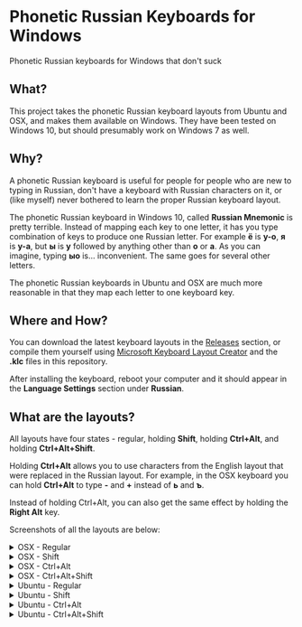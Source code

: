 # Phonetic Russian Keyboards for Windows
Phonetic Russian keyboards for Windows that don't suck

## What?
This project takes the phonetic Russian keyboard layouts from Ubuntu and OSX, and makes them available on Windows. They have been tested on Windows 10, but should presumably work on Windows 7 as well.

## Why?
A phonetic Russian keyboard is useful for people for people who are new to typing in Russian, don't have a keyboard with Russian characters on it, or (like myself) never bothered to learn the proper Russian keyboard layout.

The phonetic Russian keyboard in Windows 10, called **Russian Mnemonic** is pretty terrible. Instead of mapping each key to one letter, it has you type combination of keys to produce one Russian letter. For example **ё** is **y-o**, **я** is **y-a**, but **ы** is **y** followed by anything other than **o** or **a**. As you can imagine, typing **ыo** is... inconvenient. The same goes for several other letters.

The phonetic Russian keyboards in Ubuntu and OSX are much more reasonable in that they map each letter to one keyboard key.

## Where and How?
You can download the latest keyboard layouts in the [Releases](https://github.com/epoblaguev/russian-phonetic-keyboard/releases) section, or compile them yourself using [Microsoft Keyboard Layout Creator](https://www.microsoft.com/en-us/download/details.aspx?id=22339) and the **.klc** files in this repository.

After installing the keyboard, reboot your computer and it should appear in the **Language Settings** section under **Russian**.

## What are the layouts?
All layouts have four states - regular, holding **Shift**, holding **Ctrl+Alt**, and holding **Ctrl+Alt+Shift**. 

Holding **Ctrl+Alt** allows you to use characters from the English layout that were replaced in the Russian layout. For example, in the OSX keyboard you can hold **Ctrl+Alt** to type **-** and **+** instead of **ь** and **ъ**.

Instead of holding Ctrl+Alt, you can also get the same effect by holding the **Right Alt** key.

Screenshots of all the layouts are below:

<details>
  <summary>OSX - Regular</summary>
  <img src="https://github.com/epoblaguev/russian-phonetic-keyboard/blob/master/screenshots/osx.jpg" width="700em"/>
</details>
<details>
  <summary>OSX - Shift</summary>
  <img src="https://github.com/epoblaguev/russian-phonetic-keyboard/blob/master/screenshots/osx_shift.jpg" width="700em"/>
</details>
<details>
  <summary>OSX - Ctrl+Alt</summary>
  <img src="https://github.com/epoblaguev/russian-phonetic-keyboard/blob/master/screenshots/osx_alt.jpg" width="700em"/>
</details>
<details>
  <summary>OSX - Ctrl+Alt+Shift</summary>
  <img src="https://github.com/epoblaguev/russian-phonetic-keyboard/blob/master/screenshots/osx_alt_shift.jpg" width="700em"/>
</details>

<details>
  <summary>Ubuntu - Regular</summary>
  <img src="https://github.com/epoblaguev/russian-phonetic-keyboard/blob/master/screenshots/ubuntu.jpg" width="700em"/>
</details>
<details>
  <summary>Ubuntu - Shift</summary>
  <img src="https://github.com/epoblaguev/russian-phonetic-keyboard/blob/master/screenshots/ubuntu_shift.jpg" width="700em"/>
</details>
<details>
  <summary>Ubuntu - Ctrl+Alt</summary>
  <img src="https://github.com/epoblaguev/russian-phonetic-keyboard/blob/master/screenshots/ubuntu_alt.jpg" width="700em"/>
</details>
<details>
  <summary>Ubuntu - Ctrl+Alt+Shift</summary>
  <img src="https://github.com/epoblaguev/russian-phonetic-keyboard/blob/master/screenshots/ubuntu_alt_shift.jpg" width="700em"/>
</details>
